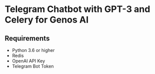 # Telegram Chatbot with GPT-3 and Celery for Genos AI

## Requirements

- Python 3.6 or higher
- Redis
- OpenAI API Key
- Telegram Bot Token
